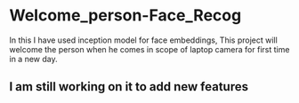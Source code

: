 # Welcome_person-Face_Recog
In this I have used inception model for face embeddings, This project will welcome the person when he comes in scope of laptop camera for first time in a new day.

## I am still working on it to add new features
